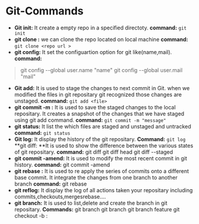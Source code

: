 # Git-Commands
- **Git init:** It create a empty repo in a specified directoty.
**command:**
`git init`
- **git clone :** we can clone the repo located on local machine
**command:**
`git clone <repo url >`
- **git config:** It set the configuartion option for git like(name,mail). 
**command:**
> git config --global user.name "name"
> git config --global user.mail "mail"
- **Git add:** It is used to stage the changes to next commit in Git. when we modified the files in git repositary git recognized those changes are unstaged.
**command:**
`git add <file>`
- **git commit -m :** It is used to save the staged changes to the local repositary. It creates a snapshot of the changes that we have staged using git add command.
**command:**
`git commit -m "message"`
- **git status:** It list the which files are staged and unstaged and untracked 
**command:**
`git status`
- **Git log:** It display the history of the git repositary. 
**Command:**
`git log`
**git diff: **It is used to show the difference between the various states of git repositary.
**command:**
git diff
git diff head
git diff --staged
- **git commit -amend:** It is used to modify the most recent commit in git history.
**command:**
git commit -amend
- **git rebase <base>:** It is used to re apply the series of commits onto a different base commit. It integrate the changes from one branch to another branch
**command:**
git rebase <base>
- **git reflog:** It display the log of all actions taken your repositary including commits,checkouts,mergesrebase....
- **git branch:** It is used to list,delete and create the branch in git repositary.
**Commands:**
git branch
git branch <branch name >
git branch feature
git checkout -b <branch name>:














